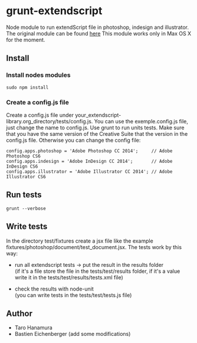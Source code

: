 # grunt-extendscript

Node module to run extendScript file in photoshop, indesign and illustrator.
The original module can be found [here](https://github.com/hanamura/grunt-extendscript)
This module works only in Max OS X for the moment.

## Install

### Install nodes modules
```
sudo npm install
```

### Create a config.js file
Create a config.js file under your_extendscript-library.org_directory/tests/config.js.
You can use the exemple.config.js file, just change the name to config.js.
Use grunt to run units tests. Make sure that you have the same version of the Creative Suite that the version in the config.js file.
Otherwise you can change the config file:

```
config.apps.photoshop = 'Adobe Photoshop CC 2014';     // Adobe Photoshop CS6
config.apps.indesign = 'Adobe InDesign CC 2014';       // Adobe InDesign CS6
config.apps.illustrator = 'Adobe Illustrator CC 2014'; // Adobe Illustrator CS6

```

## Run tests
```
grunt --verbose
```

## Write tests
In the directory test/fixtures create a jsx file like the example fixtures/photoshop/document/test_document.jsx.
The tests work by this way:
  * run all extendscript tests -> put the result in the results folder <br>
    (if it's a file store the file in the tests/test/results folder, if it's a value write it in the tests/test/results/tests.xml file)

  * check the results with node-unit <br>
    (you can write tests in the tests/test/tests.js file)
    
## Author
  * Taro Hanamura
  * Bastien Eichenberger (add some modifications)